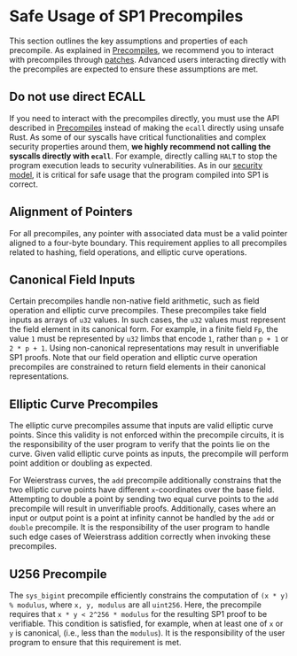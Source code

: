 # Safe Usage of SP1 Precompiles

This section outlines the key assumptions and properties of each precompile. As explained in [Precompiles](../writing-programs/precompiles.mdx), we recommend you to interact with precompiles through [patches](../writing-programs/patched-crates.md). Advanced users interacting directly with the precompiles are expected to ensure these assumptions are met.

## Do not use direct ECALL
If you need to interact with the precompiles directly, you must use the API described in [Precompiles](../writing-programs/precompiles.mdx) instead of making the `ecall` directly using unsafe Rust. As some of our syscalls have critical functionalities and complex security properties around them, **we highly recommend not calling the syscalls directly with `ecall`**. For example, directly calling `HALT` to stop the program execution leads to security vulnerabilities. As in our [security model](./security-model.md), it is critical for safe usage that the program compiled into SP1 is correct. 

## Alignment of Pointers

For all precompiles, any pointer with associated data must be a valid pointer aligned to a four-byte boundary. This requirement applies to all precompiles related to hashing, field operations, and elliptic curve operations. 

## Canonical Field Inputs

Certain precompiles handle non-native field arithmetic, such as field operation and elliptic curve precompiles. These precompiles take field inputs as arrays of `u32` values. In such cases, the `u32` values must represent the field element in its canonical form. For example, in a finite field `Fp`, the value `1` must be represented by `u32` limbs that encode `1`, rather than `p + 1` or `2 * p + 1`. Using non-canonical representations may result in unverifiable SP1 proofs. Note that our field operation and elliptic curve operation precompiles are constrained to return field elements in their canonical representations.

## Elliptic Curve Precompiles

The elliptic curve precompiles assume that inputs are valid elliptic curve points. Since this validity is not enforced within the precompile circuits, it is the responsibility of the user program to verify that the points lie on the curve. Given valid elliptic curve points as inputs, the precompile will perform point addition or doubling as expected.

For Weierstrass curves, the `add` precompile additionally constrains that the two elliptic curve points have different `x`-coordinates over the base field. Attempting to double a point by sending two equal curve points to the `add` precompile will result in unverifiable proofs. Additionally, cases where an input or output point is a point at infinity cannot be handled by the `add` or `double` precompile. It is the responsibility of the user program to handle such edge cases of Weierstrass addition correctly when invoking these precompiles.

## U256 Precompile

The `sys_bigint` precompile efficiently constrains the computation of `(x * y) % modulus`, where `x, y, modulus` are all `uint256`. Here, the precompile requires that `x * y < 2^256 * modulus` for the resulting SP1 proof to be verifiable. This condition is satisfied, for example, when at least one of `x` or `y` is canonical, (i.e., less than the `modulus`). It is the responsibility of the user program to ensure that this requirement is met.